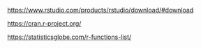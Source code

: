 https://www.rstudio.com/products/rstudio/download/#download 

https://cran.r-project.org/ 

https://statisticsglobe.com/r-functions-list/

